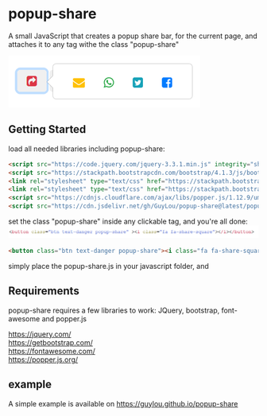 # popup-share
A small JavaScript that creates a popup share bar, for the current page, and attaches it to any tag withe the class "popup-share"

<img src="example.png">

## Getting Started

load all needed libraries including popup-share:
```html
<script src="https://code.jquery.com/jquery-3.3.1.min.js" integrity="sha256-FgpCb/KJQlLNfOu91ta32o/NMZxltwRo8QtmkMRdAu8=" crossorigin="anonymous"></script>
<script src="https://stackpath.bootstrapcdn.com/bootstrap/4.1.3/js/bootstrap.min.js"></script>
<link rel="stylesheet" type="text/css" href="https://stackpath.bootstrapcdn.com/bootstrap/4.1.3/css/bootstrap.min.css">
<link rel="stylesheet" type="text/css" href="https://stackpath.bootstrapcdn.com/font-awesome/4.7.0/css/font-awesome.min.css">
<script src="https://cdnjs.cloudflare.com/ajax/libs/popper.js/1.12.9/umd/popper.min.js" integrity="sha384-ApNbgh9B+Y1QKtv3Rn7W3mgPxhU9K/ScQsAP7hUibX39j7fakFPskvXusvfa0b4Q" crossorigin="anonymous"></script>
<script src="https://cdn.jsdelivr.net/gh/GuyLou/popup-share@latest/popup-share.js"></script>
```

set the class "popup-share" inside any clickable tag, and you're all done:
<img src="neededcode.png">
```html
<button class="btn text-danger popup-share"><i class="fa fa-share-square"></i></button>
```

simply place the popup-share.js in your javascript folder, and 

## Requirements

popup-share requires a few libraries to work:
JQuery, bootstrap, font-awesome and popper.js

https://jquery.com/  
https://getbootstrap.com/  
https://fontawesome.com/  
https://popper.js.org/  


## example

A simple example is available on https://guylou.github.io/popup-share

